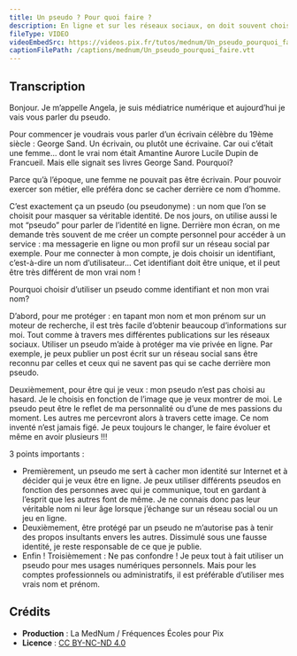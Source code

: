 ```yaml
---
title: Un pseudo ? Pour quoi faire ?
description: En ligne et sur les réseaux sociaux, on doit souvent choisir un pseudo. À quoi servent les pseudos ? Comment bien choisir le sien ? C’est ce que nous allons voir dans cette vidéo.
fileType: VIDEO
videoEmbedSrc: https://videos.pix.fr/tutos/mednum/Un_pseudo_pourquoi_faire.mp4
captionFilePath: /captions/mednum/Un_pseudo_pourquoi_faire.vtt
---
```


## Transcription

Bonjour. Je m’appelle Angela, je suis médiatrice numérique et aujourd’hui je vais vous parler du pseudo.

Pour commencer je voudrais vous parler d’un écrivain célèbre du 19ème siècle : George Sand. Un écrivain, ou plutôt une écrivaine. Car oui c’était une femme… dont le vrai nom était Amantine Aurore Lucile Dupin de Francueil. Mais elle signait ses livres George Sand. Pourquoi?

Parce qu’à l’époque, une femme ne pouvait pas être écrivain. Pour pouvoir exercer son métier, elle préféra donc se cacher derrière ce nom d’homme.

C’est exactement ça un pseudo (ou pseudonyme) : un nom que l’on se choisit pour masquer sa véritable identité. De nos jours, on utilise aussi le mot “pseudo” pour parler de l’identité en ligne. Derrière mon écran, on me demande très souvent de me créer un compte personnel pour accéder à un service : ma messagerie en ligne ou mon profil sur un réseau social par exemple. Pour me connecter à mon compte, je dois choisir un identifiant, c’est-à-dire un nom d’utilisateur… Cet identifiant doit être unique, et il peut être très différent de mon vrai nom !

Pourquoi choisir d’utiliser un pseudo comme identifiant et non mon vrai nom?

D’abord, pour me protéger : en tapant mon nom et mon prénom sur un moteur de recherche, il est très facile d’obtenir beaucoup d’informations sur moi. Tout comme à travers mes différentes publications sur les réseaux sociaux. Utiliser un pseudo m’aide à protéger ma vie privée en ligne. Par exemple, je peux publier un post écrit sur un réseau social sans être reconnu par celles et ceux qui ne savent pas qui se cache derrière mon pseudo.

Deuxièmement, pour être qui je veux : mon pseudo n’est pas choisi au hasard. Je le choisis en fonction de l’image que je veux montrer de moi. Le pseudo peut être le reflet de ma personnalité ou d’une de mes passions du moment. Les autres me percevront alors à travers cette image. Ce nom inventé n’est jamais figé. Je peux toujours le changer, le faire évoluer et même en avoir plusieurs !!!

3 points importants :

- Premièrement, un pseudo me sert à cacher mon identité sur Internet et à décider qui je veux être en ligne. Je peux utiliser différents pseudos en fonction des personnes avec qui je communique, tout en gardant à l’esprit que les autres font de même. Je ne connais donc pas leur véritable nom ni leur âge lorsque j’échange sur un réseau social ou un jeu en ligne.
- Deuxièmement, être protégé par un pseudo ne m’autorise pas à tenir des propos insultants envers les autres. Dissimulé sous une fausse identité, je reste responsable de ce que je publie.
- Enfin ! Troisièmement : Ne pas confondre ! Je peux tout à fait utiliser un pseudo pour mes usages numériques personnels. Mais pour les comptes professionnels ou administratifs, il est préférable d’utiliser mes vrais nom et prénom.

## Crédits

- **Production** : La MedNum / Fréquences Écoles pour Pix
- **Licence** : [CC BY-NC-ND 4.0](https://creativecommons.org/licenses/by-nc-nd/4.0/deed.fr)
